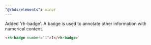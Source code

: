 ```yaml
---
"@rhds/elements": minor
---
```


Added 'rh-badge'. A badge is used to annotate other information with numerical content.

```html
<rh-badge number="1">1</rh-badge>
```